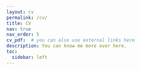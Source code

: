 ```yaml
---
layout: cv
permalink: /cv/
title: CV
nav: true
nav_order: 5
cv_pdf:  # you can also use external links here
description: You can know me more over here.
toc:
  sidebar: left
---
```

